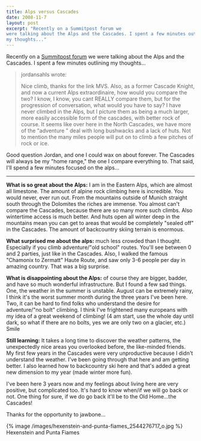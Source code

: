 ```yaml
---
title: Alps versus Cascades
date: 2008-11-7
layout: post
excerpt: "Recently on a Summitpost forum we
were talking about the Alps and the Cascades. I spent a few minutes outlining
my thoughts..."
---
```


Recently on a [Summitpost forum](http://www.summitpost.org/phpBB2/viewtopic.php?t=41099) we
were talking about the Alps and the Cascades. I spent a few minutes outlining
my thoughts...
  
  

>   
> jordansahls wrote:
>   
>   
> Nice climb, thanks for the link MVS. Also, as a former Cascade Knight,
> and now a current Alps extraordinaire, how would you compare the two? I
> know, I know, you cant REALLY compare them, but for the progression of
> conversation, what would you have to say? I have never climbed in the Alps,
> but I picture them as being a much larger, more easily accessible form
> of the cascades, with better rock of course. It seems like over here in
> the North Cascades, we have more of the "adventure " deal with long bushwacks
> and a lack of huts. Not to mention the many miles people will put on to
> climb a few pitches of rock or ice.
>   
> 

  
  
Good question Jordan, and one I could wax on about forever. The Cascades
will always be my "home range," the one I compare everything to. That said,
I'll spend a few minutes focused on the alps...
  
---
  
**What is so great about the Alps:** I am in the Eastern Alps, which
are almost all limestone. The amount of alpine rock climbing here is incredible.
You would never, ever run out. From the mountains outside of Munich straight
south through the Dolomites the riches are immense. You almost can't compare
the Cascades, because there are so many more such climbs. Also wintertime
access is much better. And huts open all winter deep in the mountains mean
you can get to areas that would be completely "sealed off" in the Cascades.
The amount of backcountry skiing terrain is enormous.
  
  
**What surprised me about the alps:** much less crowded than I thought.
Especially if you climb adventure/"old school" routes. You'll see between
0 and 2 parties, just like in the Cascades. Also, I walked the famous "Chamonix
to Zermatt" Haute Route, and saw only 3-6 people per day in amazing country.
That was a big surprise.
  
  
**What is disappointing about the Alps:** of course they are bigger,
badder, and have so much wonderful infrastructure. But I found a few sad
things. One, the weather in the summer is unstable. August can be extremely
rainy, I think it's the worst summer month during the three years I've
been here. Two, it can be hard to find folks who understand the desire
for adventure/"no bolt" climbing. I think I've frightened many europeans
with my idea of a great weekend of climbing! (4 am start, use the whole
day until dark, so what if there are no bolts, yes we are only two on a
glacier, etc.) Smile
  
  
**Still learning:** It takes a long time to discover the weather patterns,
the unexpectedly nice areas you overlooked before, the like-minded friends.
My first few years in the Cascades were very unproductive because I didn't
understand the weather. I've been going through that here and am getting
better. I also learned how to backcountry ski here and that's added a great
new dimension to my year (made winter more fun).
  
  
I've been here 3 years now and my feelings about living here are very
positive, but complicated too. It's hard to know when/if we will go back
or not. One thing for sure, if we do go back it'll be to the Old Home...the
Cascades!

Thanks for the opportunity to jawbone...

{% image /images/hexenstein-and-punta-fiames_2544276717_o.jpg %}
Hexenstein and Punta Fiames

